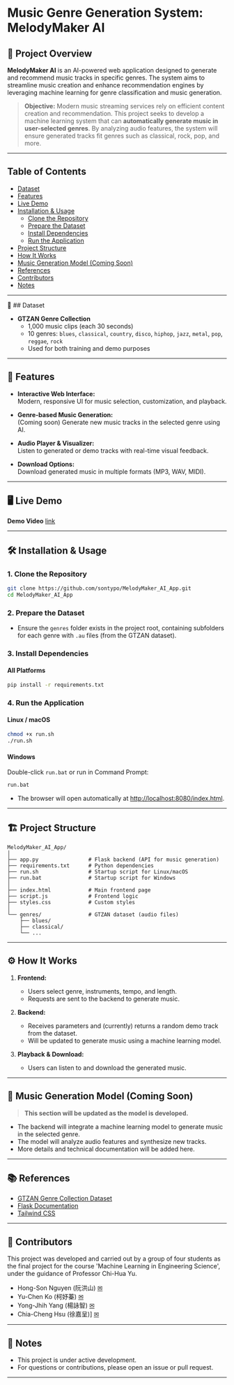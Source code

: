 # Music Genre Generation System: MelodyMaker AI

## 🎵 Project Overview

**MelodyMaker AI** is an AI-powered web application designed to generate and recommend music tracks in specific genres. The system aims to streamline music creation and enhance recommendation engines by leveraging machine learning for genre classification and music generation.

> **Objective:** Modern music streaming services rely on efficient content creation and recommendation. This project seeks to develop a machine learning system that can **automatically generate music in user-selected genres**. By analyzing audio features, the system will ensure generated tracks fit genres such as classical, rock, pop, and more.

---

## Table of Contents

- [Dataset](#dataset)
- [Features](#features)
- [Live Demo](#live-demo)
- [Installation & Usage](#installation--usage)
  - [Clone the Repository](#clone-the-repository)
  - [Prepare the Dataset](#prepare-the-dataset)
  - [Install Dependencies](#install-dependencies)
  - [Run the Application](#run-the-application)
- [Project Structure](#project-structure)
- [How It Works](#how-it-works)
- [Music Generation Model (Coming Soon)](#music-generation-model-coming-soon)
- [References](#references)
- [Contributors](#contributors)
- [Notes](#notes)

---

📁 ## Dataset

- **GTZAN Genre Collection**
  - 1,000 music clips (each 30 seconds)
  - 10 genres: `blues`, `classical`, `country`, `disco`, `hiphop`, `jazz`, `metal`, `pop`, `reggae`, `rock`
  - Used for both training and demo purposes

---

## 🚀 Features

- **Interactive Web Interface:**  
  Modern, responsive UI for music selection, customization, and playback.

- **Genre-based Music Generation:**  
  (Coming soon) Generate new music tracks in the selected genre using AI.

- **Audio Player & Visualizer:**  
  Listen to generated or demo tracks with real-time visual feedback.

- **Download Options:**  
  Download generated music in multiple formats (MP3, WAV, MIDI).

---

## 🖥️ Live Demo

**Demo Video** [link](https://drive.google.com/file/d/1D_03y6fVvbKH3iRNa-dWK6zmQOpz_92D/view?usp=share_link)

---

## 🛠️ Installation & Usage

### 1. **Clone the Repository**

```bash
git clone https://github.com/sontypo/MelodyMaker_AI_App.git
cd MelodyMaker_AI_App
```

### 2. **Prepare the Dataset**

- Ensure the `genres` folder exists in the project root, containing subfolders for each genre with `.au` files (from the GTZAN dataset).

### 3. **Install Dependencies**

#### **All Platforms**

```bash
pip install -r requirements.txt
```

### 4. **Run the Application**

#### **Linux / macOS**

```sh
chmod +x run.sh
./run.sh
```

#### **Windows**

Double-click `run.bat` or run in Command Prompt:

```bat
run.bat
```

- The browser will open automatically at [http://localhost:8080/index.html](http://localhost:8080/index.html).

---

## 🏗️ Project Structure

```
MelodyMaker_AI_App/
│
├── app.py                # Flask backend (API for music generation)
├── requirements.txt      # Python dependencies
├── run.sh                # Startup script for Linux/macOS
├── run.bat               # Startup script for Windows
│
├── index.html            # Main frontend page
├── script.js             # Frontend logic
├── styles.css            # Custom styles
│
└── genres/               # GTZAN dataset (audio files)
    ├── blues/
    ├── classical/
    └── ...
```

---

## ⚙️ How It Works

1. **Frontend:**  
   - Users select genre, instruments, tempo, and length.
   - Requests are sent to the backend to generate music.

2. **Backend:**  
   - Receives parameters and (currently) returns a random demo track from the dataset.
   - Will be updated to generate music using a machine learning model.

3. **Playback & Download:**  
   - Users can listen to and download the generated music.

---

## 🧠 Music Generation Model (Coming Soon)

> **This section will be updated as the model is developed.**

- The backend will integrate a machine learning model to generate music in the selected genre.
- The model will analyze audio features and synthesize new tracks.
- More details and technical documentation will be added here.

---

## 📚 References

- [GTZAN Genre Collection Dataset](http://marsyas.info/downloads/datasets.html)
- [Flask Documentation](https://flask.palletsprojects.com/)
- [Tailwind CSS](https://tailwindcss.com/)

---

## 👥 Contributors
This project was developed and carried out by a group of four students as the final project for the course 'Machine Learning in Engineering Science', under the guidance of Professor Chi-Hua Yu.

- Hong-Son Nguyen (阮洪山) [✉](mailto:n16137037@gs.ncku.edu.tw)
- Yu-Chen Ko (柯妤蓁) [✉](mailto:e14094154@gs.ncku.edu.tw)
- Yong-Jhih Yang (楊詠智) [✉](mailto:n16134623@gs.ncku.edu.tw)
- Chia-Cheng Hsu (徐嘉呈)] [✉](mailto:n48131504@gs.ncku.edu.tw)

---

## 📢 Notes

- This project is under active development.
- For questions or contributions, please open an issue or pull request.

---

